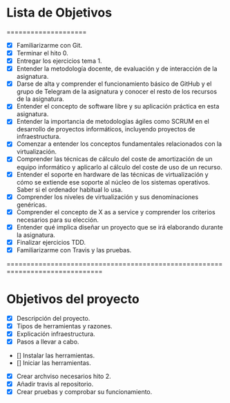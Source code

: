 # Lista de Objetivos
====================

- [x] Familiarizarme con Git.
- [x] Terminar el hito 0.
- [x] Entregar los ejercicios tema 1.
- [x] Entender la metodología docente, de evaluación y de interacción de 
la asignatura.
- [x] Darse de alta y comprender el funcionamiento básico de GitHub y el 
grupo de Telegram de la asignatura y conocer el resto de los recursos de 
la asignatura.
- [x] Entender el concepto de software libre y su aplicación práctica en 
esta asignatura.
- [x] Entender la importancia de metodologías ágiles como SCRUM en el 
desarrollo de proyectos informáticos, incluyendo proyectos de 
infraestructura.
- [x] Comenzar a entender los conceptos fundamentales relacionados con 
la virtualización.
- [x] Comprender las técnicas de cálculo del coste de amortización de un 
equipo informático y aplicarlo al cálculo del coste de uso de un 
recurso.
- [x] Entender el soporte en hardware de las técnicas de virtualización 
y cómo se extiende ese soporte al núcleo de los sistemas operativos. 
Saber si el ordenador habitual lo usa.
- [x] Comprender los niveles de virtualización y sus denominaciones 
genéricas.
- [x] Comprender el concepto de X as a service y comprender los 
criterios necesarios para su elección.
- [x] Entender qué implica diseñar un proyecto que se irá elaborando 
durante la asignatura.
- [x] Finalizar ejercicios TDD.
- [x] Familiarizarme con Travis y las pruebas.

==============================================================================

# Objetivos del proyecto

- [x] Descripción del proyecto.
- [x] Tipos de herramientas y razones.
- [x] Explicación infraestructura.
- [x] Pasos a llevar a cabo.
- [] Instalar las herramientas.
- [] Iniciar las herramientas.
- [x] Crear archviso necesarios hito 2.
- [x] Añadir travis al repositorio.
- [x] Crear pruebas y comprobar su funcionamiento.
